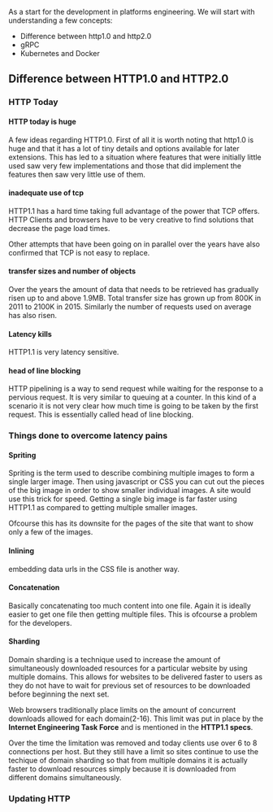 As a start for the development in platforms engineering. We will start with understanding a few concepts:

* Difference between http1.0 and http2.0
* gRPC
* Kubernetes and Docker

## Difference between HTTP1.0 and HTTP2.0

### HTTP Today

#### HTTP today is huge
A few ideas regarding HTTP1.0. First of all it is worth noting that http1.0 is huge and that it has a lot of tiny details and options available for later extensions. This has led to a situation where features that were initially little used saw very few implementations and those that did implement the features then saw very little use of them.

#### inadequate use of tcp

HTTP1.1 has a hard time taking full advantage of the power that TCP offers. HTTP Clients and browsers have to be very creative to find solutions that decrease the page load times.

Other attempts that have been going on in parallel over the years have also confirmed that TCP is not easy to replace. 

#### transfer sizes and number of objects

Over the years the amount of data that needs to be retrieved has gradually risen up to and above 1.9MB. Total transfer size has grown up from 800K in 2011 to 2100K in 2015. Similarly the number of requests used on average has also risen. 

#### Latency kills

HTTP1.1 is very latency sensitive. 

#### head of line blocking

HTTP pipelining is a way to send request while waiting for the response to a pervious request. It is very similar to queuing at a counter. In this kind of a scenario it is not very clear how much time is going to be taken by the first request. This is essentially called head of line blocking.

### Things done to overcome latency pains

#### Spriting

Spriting is the term used to describe combining multiple images to form a single larger image. Then using javascript or CSS you can cut out the pieces of the big image in order to show smaller individual images. A site would use this trick for speed. Getting a single big image is far faster using HTTP1.1 as compared to getting multiple smaller images.

Ofcourse this has its downsite for the pages of the site that want to show only a few of the images.

#### Inlining

embedding data urls in the CSS file is another way.

#### Concatenation

Basically concatenating too much content into one file. Again it is ideally easier to get one file then getting multiple files. This is ofcourse a problem for the developers.

#### Sharding

Domain sharding is a technique used to increase the amount of simultaneously downloaded resources for a particular website by using multiple domains. This allows for websites to be delivered faster to users as they do not have to wait for previous set of resources to be downloaded before beginning the next set.

Web browsers traditionally place limits on the amount of concurrent downloads allowed for each domain(2-16). This limit was put in place by the **Internet Engineering Task Force** and is mentioned in the **HTTP1.1 specs**. 

Over the time the limitation was removed and today clients use over 6 to 8 connections per host. But they still have a limit so sites continue to use the techique of domain sharding so that from multiple domains it is actually faster to download resources simply because it is downloaded from different domains simultaneously. 

### Updating HTTP

